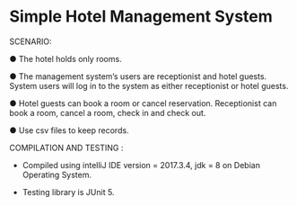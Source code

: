 # Simple Hotel Management System

SCENARIO:

● The hotel holds only rooms.

● The management system’s users are receptionist and hotel guests. System
users will log in to the system as either receptionist or hotel guests.

● Hotel guests can book a room or cancel reservation. Receptionist can book a
room, cancel a room, check in and check out.

● Use csv files to keep records.

COMPILATION AND TESTING :

- Compiled using intelliJ IDE version = 2017.3.4, jdk = 8 on Debian Operating System.

- Testing library is JUnit 5.
